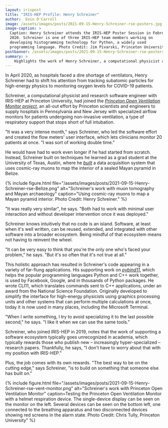 ```yaml
---
layout: irispost
title: "IRIS-HEP Profile: Henry Schreiner"
author:  Eoin O'Carroll
image: /assets/images/posts/2021-09-15-Henry-Schreiner-rse-posters.jpg
image-caption: >
  Caption: Henry Schreiner attends the IRIS-HEP Poster Session in February
  2020. Schreiner is one of three IRIS-HEP team members working on
  developing histogramming technology for Python, a widely used
  programming language. Photo Credit: Jim Pivarski, Princeton University
postbanner: /assets/images/posts/2021-09-15-Henry-Schreiner-rse-posters.jpg
summary: >
    Highlights the work of Henry Schreiner, a computational physicist and research software engineer with IRIS-HEP
---
```


In April 2020, as hospitals faced a dire shortage of ventilators, Henry
Schreiner had to shift his attention from tracking subatomic particles
for high-energy physics to monitoring oxygen levels for COVID-19
patients.

Schreiner, a computational physicist and research software engineer with
IRIS-HEP at Princeton University, had joined the [*Princeton Open
Ventilation Monitor
project*](https://www.princeton.edu/news/2021/01/29/beyond-ventilators-princeton-engineers-design-build-and-program-noninvasive),
an all-out effort by Princeton scientists and engineers to supply
hospitals in Pennsylvania and New Jersey with specialized airflow
monitors for patients undergoing non-invasive ventilation, a type of
respiratory support that stops short of full intubation.

"It was a very intense month," says Schreiner, who led the software
effort and created the flow meters' user interface, which lets
clinicians monitor 20 patients at once. "I was sort of working double
time."

He would have had to work even longer if he had started from scratch.
Instead, Schreiner built on techniques he learned as a grad student at
the University of Texas, Austin, where he
[*built*](http://hdl.handle.net/2152/39757) a data acquisition system
that uses cosmic-ray muons to map the interior of a sealed Mayan pyramid
in Belize.

{% include figure.html
    file="/assets/images/posts/2021-09-15-Henry-Schreiner-rse-Belize.png"
    alt="Schreiner's work with muon tomography and Mayan archaeology"
    caption="Using cosmic-ray muons to map a Mayan pyramid interior. Photo Credit: Henry Schreiner."
%}

"It was really very similar", he says. "Both had to work with minimal
user interaction and without developer intervention once it was
deployed."

Schreiner knows intuitively that no code is an island. Software, at
least when it's well written, can be reused, extended, and integrated
with other software into a broader ecosystem. Being mindful of that
ecosystem means not having to reinvent the wheel.

"It can be very easy to think that you're the only one who's faced your
problem," he says. "But it's so often that it's not true at all."

This holistic approach has resulted in Schreiner's code appearing in a
variety of far-flung applications. His supporting work on
[*pybind11*](https://pybind11.readthedocs.io/en/stable/), which helps
the popular programming languages Python and C++ work together, is used
by Facebook, Google, and in thousands of Python packages. He wrote
CLI11, which translates commands sent to C++ applications, under an
award from the National Science Foundation. Originally developed to
simplify the interface for high-energy physicists using graphics
processing units and other systems that can perform multiple
calculations at once, today it is now used in many places, including the
Microsoft Terminal.

"When I write something, I try to avoid specializing it to the last
possible second," he says. "I like it when we can use the same tools."

Schreiner, who joined IRIS-HEP in 2019, notes that the work of
supporting a software ecosystem typically goes unrecognized in academia,
which typically rewards those who publish new – increasingly
hyper-specialized – research papers. Thankfully, he says, "I don't have
to worry about that with my position with IRIS-HEP."

Plus, the job comes with its own rewards. "The best way to be on the
cutting edge," says Schreiner, "is to build on something that someone
else has built on."

{% include figure.html
    file="/assets/images/posts/2021-09-15-Henry-Schreiner-rse-vent-monitor.png"
    alt="Schreiner's work with Princeton Open Ventilation Monitor"
    caption=Testing the Princeton Open Ventilation Monitor with a helmet respiration device. The single-device display can be seen on the monitor on the left. Several devices can be seen on the bottom left, one connected to the breathing apparatus and two disconnected devices showing red screens in the alarm state.
Photo Credit: Chris Tully, Princeton University"
%}
